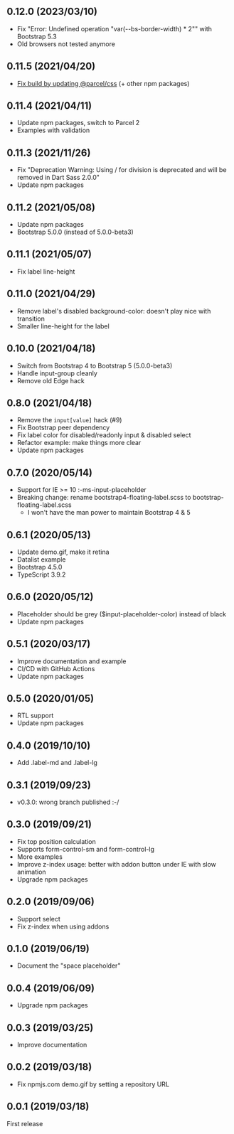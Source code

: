 ## 0.12.0 (2023/03/10)

- Fix "Error: Undefined operation "var(--bs-border-width) \* 2"" with Bootstrap 5.3
- Old browsers not tested anymore

## 0.11.5 (2021/04/20)

- [Fix build by updating @parcel/css](https://github.com/parcel-bundler/parcel-css/issues/148) (+ other npm packages)

## 0.11.4 (2021/04/11)

- Update npm packages, switch to Parcel 2
- Examples with validation

## 0.11.3 (2021/11/26)

- Fix "Deprecation Warning: Using / for division is deprecated and will be removed in Dart Sass 2.0.0"
- Update npm packages

## 0.11.2 (2021/05/08)

- Update npm packages
- Bootstrap 5.0.0 (instead of 5.0.0-beta3)

## 0.11.1 (2021/05/07)

- Fix label line-height

## 0.11.0 (2021/04/29)

- Remove label's disabled background-color: doesn't play nice with transition
- Smaller line-height for the label

## 0.10.0 (2021/04/18)

- Switch from Bootstrap 4 to Bootstrap 5 (5.0.0-beta3)
- Handle input-group cleanly
- Remove old Edge hack

## 0.8.0 (2021/04/18)

- Remove the `input[value]` hack (#9)
- Fix Bootstrap peer dependency
- Fix label color for disabled/readonly input & disabled select
- Refactor example: make things more clear
- Update npm packages

## 0.7.0 (2020/05/14)

- Support for IE >= 10 :-ms-input-placeholder
- Breaking change: rename bootstrap4-floating-label.scss to bootstrap-floating-label.scss
  - I won't have the man power to maintain Bootstrap 4 & 5

## 0.6.1 (2020/05/13)

- Update demo.gif, make it retina
- Datalist example
- Bootstrap 4.5.0
- TypeScript 3.9.2

## 0.6.0 (2020/05/12)

- Placeholder should be grey (\$input-placeholder-color) instead of black
- Update npm packages

## 0.5.1 (2020/03/17)

- Improve documentation and example
- CI/CD with GitHub Actions
- Update npm packages

## 0.5.0 (2020/01/05)

- RTL support
- Update npm packages

## 0.4.0 (2019/10/10)

- Add .label-md and .label-lg

## 0.3.1 (2019/09/23)

- v0.3.0: wrong branch published :-/

## 0.3.0 (2019/09/21)

- Fix top position calculation
- Supports form-control-sm and form-control-lg
- More examples
- Improve z-index usage: better with addon button under IE with slow animation
- Upgrade npm packages

## 0.2.0 (2019/09/06)

- Support select
- Fix z-index when using addons

## 0.1.0 (2019/06/19)

- Document the "space placeholder"

## 0.0.4 (2019/06/09)

- Upgrade npm packages

## 0.0.3 (2019/03/25)

- Improve documentation

## 0.0.2 (2019/03/18)

- Fix npmjs.com demo.gif by setting a repository URL

## 0.0.1 (2019/03/18)

First release
